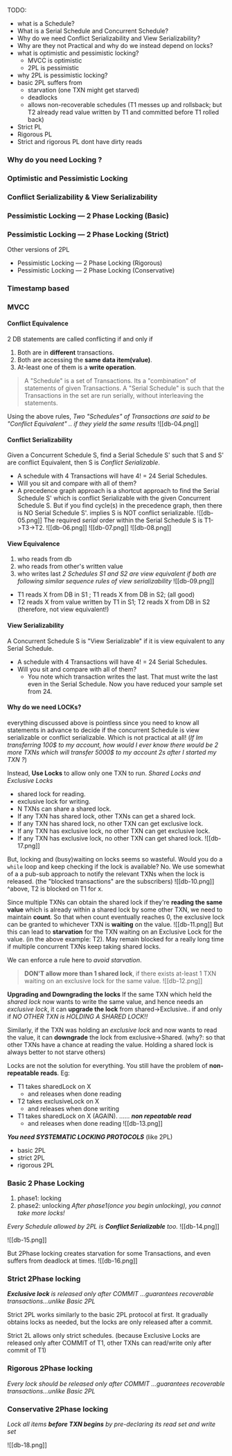 TODO:
- what is a Schedule?
- What is a Serial Schedule and Concurrent Schedule?
- Why do we need Conflict Serializability and View Serializability?
- Why are they not Practical and why do we instead depend on locks?
- what is optimistic and pessimistic locking?
	- MVCC is optimistic
	- 2PL is pessimistic
- why 2PL is pessimistic locking?
- basic 2PL suffers from 
	- starvation (one TXN might get starved)
	- deadlocks
	- allows non-recoverable schedules (T1 messes up and rollsback; but T2 already read value written by T1 and committed before T1 rolled back)
- Strict PL
- Rigorous PL
- Strict and rigorous PL dont have dirty reads


### Why do you need Locking ?

### Optimistic and Pessimistic Locking


### Conflict Serializability & View Serializability


### Pessimistic Locking — 2 Phase Locking (Basic)

### Pessimistic Locking — 2 Phase Locking (Strict)

Other versions of 2PL
- Pessimistic Locking — 2 Phase Locking (Rigorous)
- Pessimistic Locking — 2 Phase Locking (Conservative)

### Timestamp based

### MVCC


#### Conflict Equivalence
2 DB statements are called conflicting if and only if
1. Both are in **different** transactions.
2. Both are accessing the **same data item(value)**.
3. At-least one of them is a **write operation**. 
> A "Schedule" is a set of Transactions. 
> Its a "combination" of statements of given Transactions.
> A "Serial Schedule" is such that the Transactions in the set are run serially, without interleaving the statements.

Using the above rules, _Two "Schedules" of Transactions are said to be "Conflict Equivalent" .. if they yield the same results_
![[db-04.png]]

#### Conflict Serializability
Given a Concurrent Schedule S, find a Serial Schedule S' such that S and S' are conflict Equivalent, then S is _Conflict Serializable_.

- A schedule with 4 Transactions will have 4! = 24 Serial Schedules.
- Will you sit and compare with all of them?
- A precedence graph approach is a shortcut approach to find the Serial Schedule S' which is conflict Serializable with the given Concurrent Schedule S. But if you find cycle(s) in the precedence graph, then there is NO Serial Schedule S'. implies S is NOT conflict serializable.
![[db-05.png]]
The required _serial_ order within the Serial Schedule S is T1->T3->T2.
![[db-06.png]]
![[db-07.png]]
![[db-08.png]]


#### View Equivalence
1. who reads from db
2. who reads from other's written value
3. who writes last
_2 Schedules S1 and S2 are view equivalent if both are following similar sequence rules of view serializability_
![[db-09.png]]
- T1 reads X from DB in S1 ; T1 reads X from DB in S2; (all good)
- T2 reads X from value written by T1 in S1; T2 reads X from DB in S2 (therefore, not view equivalent!)

#### View Serializability
A Concurrent Schedule S  is "View Serializable" if it is view equivalent to any Serial Schedule.

- A schedule with 4 Transactions will have 4! = 24 Serial Schedules.
- Will you sit and compare with all of them?
	- You note which transaction writes the last. That must write the last even in the Serial Schedule. Now you have reduced your sample set from 24.

#### Why do we need LOCKs?
everything discussed above is pointless since you need to know all statements in advance to decide if the concurrent Schedule is view serializable or conflict serializable.
Which is not practical at all! 
(_If Im transferring 100$ to my account, how would I ever know there would be 2 more TXNs which will transfer 5000$ to my account 2s after I started my TXN ?_)

Instead, **Use Locks** to allow only one TXN to run. _Shared Locks and Exclusive Locks_
- shared lock for reading. 
- exclusive lock for writing.
- N TXNs can share a shared lock.
- If any TXN has shared lock, other TXNs can get a shared lock.
- If any TXN has shared lock, no other TXN can get exclusive lock.
- If any TXN has exclusive lock, no other TXN can get exclusive lock.
- If any TXN has exclusive lock, no other TXN can get shared lock.
![[db-17.png]]

But, locking and (busy)waiting on locks seems so wasteful. Would you do a `while` loop and keep checking if the lock is available?
No. We use somewhat of a a pub-sub approach to notify the relevant TXNs when the lock is released. (the "blocked transactions" are the subscribers)
![[db-10.png]]
^above, T2 is blocked on T1 for x.

Since multiple TXNs can obtain the shared lock if they're **reading the same value** which is already within a shared lock by some other TXN, we need to maintain **count**. So that when count eventually reaches 0, the exclusive lock can be granted to whichever TXN is **waiting** on the value.
![[db-11.png]]
But this can lead to **starvation** for the TXN waiting on an Exclusive Lock for the value. (in the above example: T2). May remain blocked for a really long time if multiple concurrent TXNs keep taking shared locks.

We can enforce a rule here to _avoid starvation_.
> **DON'T allow more than 1 shared lock**, if there exists at-least 1 TXN waiting on an exclusive lock for the same value.
![[db-12.png]]


**Upgrading and Downgrading the locks**
If the same TXN which held the _shared lock_ now wants to write the same value, and hence needs an _exclusive lock_, it can **upgrade the lock** from shared->Exclusive.. if and only if _NO OTHER TXN is HOLDING A SHARED LOCK!!_

Similarly, if the TXN was holding an _exclusive lock_ and now wants to read the value, it can **downgrade** the lock from exclusive->Shared. (why?: so that other TXNs have a chance at reading the value. Holding a shared lock is always better to not starve others)


Locks are not the solution for everything. You still have the problem of **non-repeatable reads**. Eg: 
- T1 takes sharedLock on X
	- and releases when done reading
- T2 takes exclusiveLock on X
	- and releases when done writing
- T1 takes sharedLock on X (AGAIN).  ...... **_non repeatable read_**
	- and releases when done reading
![[db-13.png]]

**_You need SYSTEMATIC LOCKING PROTOCOLS_**  (like 2PL)
- basic 2PL
- strict 2PL
- rigorous 2PL


### Basic 2 Phase Locking
1. phase1: locking
2. phase2: unlocking
_After phase1(once you begin unlocking), you cannot take more locks!_

_Every Schedule allowed by 2PL is **Conflict Serializable** too._
![[db-14.png]]

![[db-15.png]]

But 2Phase locking creates starvation for some Transactions, and even suffers from deadlock at times.
![[db-16.png]]

### Strict 2Phase locking
_**Exclusive lock** is released only after COMMIT_
_...guarantees recoverable transactions...unlike Basic 2PL_

Strict 2PL works similarly to the basic 2PL protocol at first. It gradually obtains locks as needed, but the locks are only released after a commit.

Strict 2L allows only strict schedules.
(because Exclusive Locks are released only after COMMIT of T1, other TXNs can read/write only after commit of T1)


### Rigorous 2Phase locking
_Every lock should be released only after COMMIT_
_...guarantees recoverable transactions...unlike Basic 2PL_

### Conservative 2Phase locking
_Lock all items **before TXN begins** by pre-declaring its read set and write set_

![[db-18.png]]